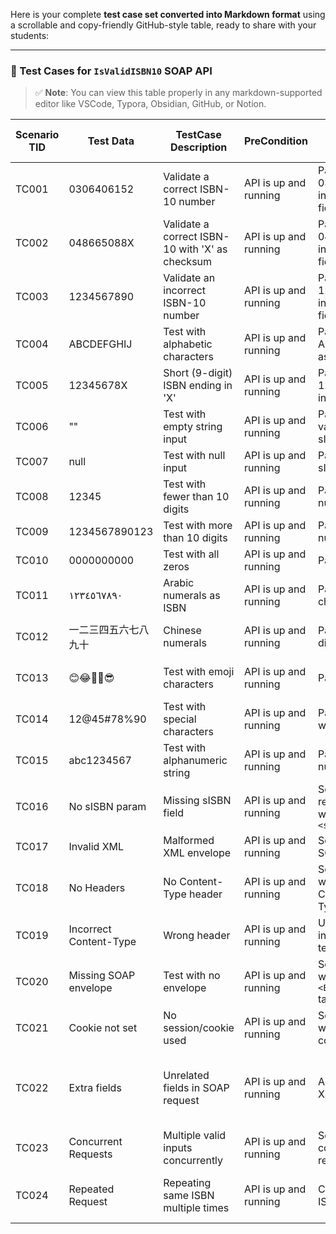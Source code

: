 Here is your complete **test case set converted into Markdown format** using a scrollable and copy-friendly GitHub-style table, ready to share with your students:

---

### 📘 Test Cases for `IsValidISBN10` SOAP API

> ✅ **Note**: You can view this table properly in any markdown-supported editor like VSCode, Typora, Obsidian, GitHub, or Notion.


| Scenario TID | Test Data        | TestCase Description                               | PreCondition             | TestSteps                                   | Expected Result                                     | Actual Result | Steps to Execute                            | Expected Result                                     | Actual Result | Status        | Executed QA Name | Misc (Comments)                    | Priority | Is Automated |
|--------------|------------------|----------------------------------------------------|---------------------------|----------------------------------------------|----------------------------------------------------|----------------|------------------------------------------------|----------------------------------------------------|----------------|----------------|-------------------|-------------------------------------|----------|---------------|
| TC001        | 0306406152       | Validate a correct ISBN-10 number                 | API is up and running     | Pass 0306406152 in the sISBN field           | Returns true                                      | -              | Send SOAP request with valid ISBN-10        | `<IsValidISBN10Result>true</IsValidISBN10Result>` | -              | Not Executed  | -                 | Standard valid case                | High     | Yes           |
| TC002        | 048665088X       | Validate a correct ISBN-10 with 'X' as checksum   | API is up and running     | Pass 048665088X in the sISBN field           | Returns true                                      | -              | Send SOAP request with ISBN ending in X     | `<IsValidISBN10Result>true</IsValidISBN10Result>` | -              | Not Executed  | -                 | Valid checksum with 'X'            | High     | Yes           |
| TC003        | 1234567890       | Validate an incorrect ISBN-10 number              | API is up and running     | Pass 1234567890 in the sISBN field           | Returns false                                     | -              | Send SOAP request with invalid ISBN         | `<IsValidISBN10Result>false</IsValidISBN10Result>`| -              | Not Executed  | -                 | Invalid checksum case              | High     | Yes           |
| TC004        | ABCDEFGHIJ       | Test with alphabetic characters                   | API is up and running     | Pass ABCDEFGHIJ as sISBN                     | Error or false                                    | -              | Send SOAP request with alphabets            | `<IsValidISBN10Result>false</IsValidISBN10Result>` or Error | -      | Not Executed  | -                 | Negative test case                 | Medium   | Yes           |
| TC005        | 12345678X        | Short (9-digit) ISBN ending in 'X'                | API is up and running     | Pass 12345678X in sISBN field                | Returns false                                     | -              | Send SOAP request with 9 digits + X         | `<IsValidISBN10Result>false</IsValidISBN10Result>`| -              | Not Executed  | -                 | 9 digits + X but invalid checksum  | Medium   | Yes           |
| TC006        | ""               | Test with empty string input                      | API is up and running     | Pass empty value for sISBN                   | Error or false                                    | -              | Send SOAP request with empty string         | `<IsValidISBN10Result>false</IsValidISBN10Result>` or Error | -      | Not Executed  | -                 | Input validation                  | High     | Yes           |
| TC007        | null             | Test with null input                              | API is up and running     | Pass null as sISBN                           | Error                                             | -              | Send SOAP request with null value           | Error response or fail gracefully                  | -              | Not Executed  | -                 | Null input handling                | High     | Yes           |
| TC008        | 12345            | Test with fewer than 10 digits                    | API is up and running     | Pass 5-digit number                          | Returns false or error                            | -              | Send SOAP request with short ISBN           | `<IsValidISBN10Result>false</IsValidISBN10Result>`| -              | Not Executed  | -                 | Invalid length                    | Medium   | Yes           |
| TC009        | 1234567890123    | Test with more than 10 digits                     | API is up and running     | Pass 13-digit number                         | Returns false                                     | -              | Send SOAP request with long ISBN            | `<IsValidISBN10Result>false</IsValidISBN10Result>`| -              | Not Executed  | -                 | Invalid length                    | Medium   | Yes           |
| TC010        | 0000000000       | Test with all zeros                               | API is up and running     | Pass all zeros                               | Returns false                                     | -              | Send SOAP request with all zero ISBN        | `<IsValidISBN10Result>false</IsValidISBN10Result>`| -              | Not Executed  | -                 | Edge case                         | Medium   | Yes           |
| TC011        | ١٢٣٤٥٦٧٨٩٠     | Arabic numerals as ISBN                           | API is up and running     | Pass Arabic characters                       | Returns false or error                            | -              | Send Arabic script digits                   | `<IsValidISBN10Result>false</IsValidISBN10Result>` or error | -      | Not Executed  | -                 | Unicode input                     | Medium   | Yes           |
| TC012        | 一二三四五六七八九十 | Chinese numerals                             | API is up and running     | Pass Chinese digits                          | Returns false or error                            | -              | Send Chinese numeral input                  | `<IsValidISBN10Result>false</IsValidISBN10Result>` or error | -      | Not Executed  | -                 | Unicode character handling         | Medium   | Yes           |
| TC013        | 😊😂🤣🧐😎         | Test with emoji characters                        | API is up and running     | Pass emojis                                  | Returns false or error                            | -              | Send emoji string                           | `<IsValidISBN10Result>false</IsValidISBN10Result>` or error | -      | Not Executed  | -                 | Emoji input test                  | Low      | Yes           |
| TC014        | 12@45#78%90      | Test with special characters                      | API is up and running     | Pass string with symbols                     | Returns false                                     | -              | Send request with special characters        | `<IsValidISBN10Result>false</IsValidISBN10Result>`| -              | Not Executed  | -                 | Special character input           | Medium   | Yes           |
| TC015        | abc1234567       | Test with alphanumeric string                     | API is up and running     | Pass alpha-numeric ISBN                      | Returns false                                     | -              | Send mixed string input                     | `<IsValidISBN10Result>false</IsValidISBN10Result>`| -              | Not Executed  | -                 | Negative edge case                | Medium   | Yes           |
| TC016        | No sISBN param   | Missing sISBN field                               | API is up and running     | Send SOAP request without `<sISBN>`          | Error response or false                           | -              | Omit sISBN from request body                | Error or `<IsValidISBN10Result>false</IsValidISBN10Result>`| -      | Not Executed  | -                 | Field missing test                | High     | Yes           |
| TC017        | Invalid XML      | Malformed XML envelope                            | API is up and running     | Send broken SOAP XML                         | Error response                                    | -              | Send invalid XML format                     | HTTP 500 / XML fault                             | -              | Not Executed  | -                 | Malformed SOAP body               | High     | Yes           |
| TC018        | No Headers       | No Content-Type header                            | API is up and running     | Send request without Content-Type            | Error or HTTP 415                                 | -              | Remove headers before sending               | Error                                            | -              | Not Executed  | -                 | Header validation                 | High     | Yes           |
| TC019        | Incorrect Content-Type | Wrong header                              | API is up and running     | Use text/plain instead of text/xml           | Error or HTTP 415                                 | -              | Use wrong Content-Type                      | Error                                            | -              | Not Executed  | -                 | Header validation                 | High     | Yes           |
| TC020        | Missing SOAP envelope | Test with no envelope                    | API is up and running     | Send payload without `<Envelope>` tag        | Error                                             | -              | Send broken envelope                        | Invalid SOAP structure                          | -              | Not Executed  | -                 | Envelope structure test           | High     | Yes           |
| TC021        | Cookie not set   | No session/cookie used                            | API is up and running     | Send request without cookie                  | Should work normally                             | -              | Remove cookies from request                 | `<IsValidISBN10Result>true/false</IsValidISBN10Result>` | -     | Not Executed  | -                 | Optional check                     | Low      | Yes           |
| TC022        | Extra fields     | Unrelated fields in SOAP request                  | API is up and running     | Add extra XML nodes                          | Should ignore and validate ISBN correctly         | -              | Add `<ExtraTag>Hello</ExtraTag>`            | `<IsValidISBN10Result>true/false</IsValidISBN10Result>`| -              | Not Executed  | -                 | Robustness test                  | Low      | Yes           |
| TC023        | Concurrent Requests | Multiple valid inputs concurrently           | API is up and running     | Send 50 concurrent requests                  | All return correct results                         | -              | Load test using Postman/JMeter              | All pass consistently                           | -              | Not Executed  | -                 | Performance check                 | Medium   | Yes           |
| TC024        | Repeated Request | Repeating same ISBN multiple times               | API is up and running     | Call same ISBN 5 times                       | All return same boolean result                     | -              | Repeat same SOAP call                       | Same boolean output                              | -              | Not Executed  | -                 | Idempotency check                 | Medium   | Yes           |

